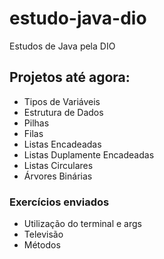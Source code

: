 # estudo-java-dio
Estudos de Java pela DIO

## Projetos até agora:
- Tipos de Variáveis
- Estrutura de Dados
- Pilhas
- Filas
- Listas Encadeadas
- Listas Duplamente Encadeadas
- Listas Circulares
- Árvores Binárias

### Exercícios enviados
- Utilização do terminal e args
- Televisão
- Métodos
